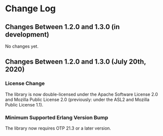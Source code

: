 # Change Log

## Changes Between 1.2.0 and 1.3.0 (in development)

No changes yet.

## Changes Between 1.2.0 and 1.3.0 (July 20th, 2020)

### License Change

The library is now double-licensed under the Apache Software License 2.0
and Mozilla Public License 2.0 (previously: under the ASL2 and Mozilla Public License 1.1).

### Minimum Supported Erlang Version Bump

The library now requires OTP 21.3 or a later version.

